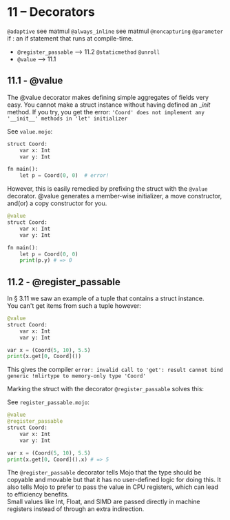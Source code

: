 # 11 – Decorators

`@adaptive`     see matmul
`@always_inline` see matmul
`@noncapturing`
`@parameter` if   : an if statement that runs at compile-time.
- `@register_passable` --> 11.2
`@staticmethod`
`@unroll`
- `@value` --> 11.1


## 11.1 - @value
The @value decorator makes defining simple aggregates of fields very easy.
You cannot make a struct instance without having defined an __init_ method. If you try, you get the error: `'Coord' does not implement any '__init__' methods in 'let' initializer`

See `value.mojo`:
```py
struct Coord:
    var x: Int
    var y: Int

fn main():
    let p = Coord(0, 0)  # error!
```

However, this is easily remedied by prefixing the struct with the `@value` decorator.
@value generates a member-wise initializer, a move constructor, and(or) a copy constructor for you.

```py
@value
struct Coord:
    var x: Int
    var y: Int

fn main():
    let p = Coord(0, 0)
    print(p.y) # => 0
```

## 11.2 - @register_passable
In § 3.11 we saw an example of a tuple that contains a struct instance.  
You can't get items from such a tuple however: 

```py
@value
struct Coord:
    var x: Int
    var y: Int

var x = (Coord(5, 10), 5.5)
print(x.get[0, Coord]())
```

This gives the compiler `error: invalid call to 'get': result cannot bind generic !mlirtype to memory-only type 'Coord'`

Marking the struct with the decorator `@register_passable` solves this:

See `register_passable.mojo`:
```py
@value
@register_passable
struct Coord:
    var x: Int
    var y: Int

var x = (Coord(5, 10), 5.5)
print(x.get[0, Coord]().x) # => 5
```

The `@register_passable` decorator tells Mojo that the type should be copyable and movable but that it has no user-defined logic for doing this. It also tells Mojo to prefer to pass the value in CPU registers, which can lead to efficiency benefits.  
Small values like Int, Float, and SIMD are passed directly in machine registers instead of through an extra indirection.




